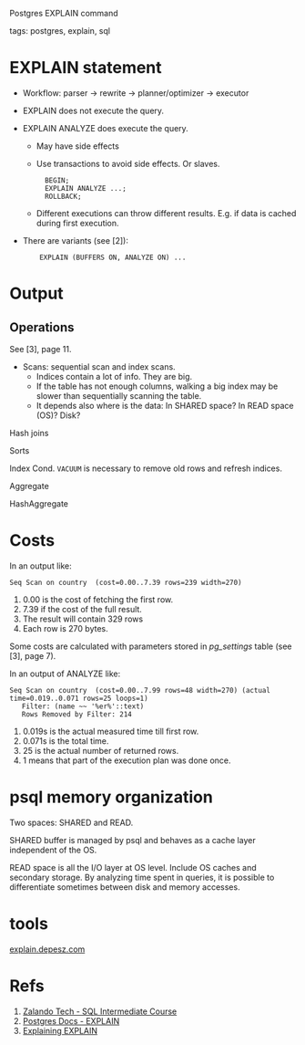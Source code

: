 Postgres EXPLAIN command

tags: postgres, explain, sql

# EXPLAIN statement

  * Workflow: parser -> rewrite -> planner/optimizer -> executor
  * EXPLAIN does not execute the query.
  * EXPLAIN ANALYZE does execute the query.
    * May have side effects
    * Use transactions to avoid side effects. Or slaves.

            BEGIN;
            EXPLAIN ANALYZE ...;
            ROLLBACK;
            
    * Different executions can throw different results. E.g. if data is cached during first execution.
        
  * There are variants (see [2]):

            EXPLAIN (BUFFERS ON, ANALYZE ON) ...

# Output

## Operations
See [3], page 11.

  * Scans: sequential scan and index scans.
    * Indices contain a lot of info. They are big.
    * If the table has not enough columns, walking a big index may be slower than sequentially scanning the table.
    * It depends also where is the data: In SHARED space? In READ space (OS)? Disk?

Hash joins

Sorts

Index Cond. `VACUUM` is necessary to remove old rows and refresh indices.

Aggregate

HashAggregate

# Costs

In an output like:

    Seq Scan on country  (cost=0.00..7.39 rows=239 width=270)
    
1. 0.00 is the cost of fetching the first row.
2. 7.39 if the cost of the full result.
3. The result will contain 329 rows
4. Each row is 270 bytes.

Some costs are calculated with parameters stored in *pg_settings* table (see [3], page 7).

In an output of ANALYZE like:

    Seq Scan on country  (cost=0.00..7.99 rows=48 width=270) (actual time=0.019..0.071 rows=25 loops=1)
       Filter: (name ~~ '%er%'::text)
       Rows Removed by Filter: 214

1. 0.019s is the actual measured time till first row.
2. 0.071s is the total time.
3. 25 is the actual number of returned rows.
4. 1 means that part of the execution plan was done once.

# psql memory organization

Two spaces: SHARED and READ.

SHARED buffer is managed by psql and behaves as a cache layer independent of the OS.

READ space is all the I/O layer at OS level. Include OS caches and secondary storage. By analyzing time spent in queries, it is possible to differentiate sometimes between disk and memory accesses.

# tools

[explain.depesz.com](http://explain.depesz.com)

# Refs

1. [Zalando Tech - SQL Intermediate Course](https://sql-intermediate.acid.zalan.do/explain/)
2. [Postgres Docs - EXPLAIN](http://www.postgresql.org/docs/current/static/sql-explain.html)
3. [Explaining EXPLAIN](https://wiki.postgresql.org/images/4/45/Explaining_EXPLAIN.pdf)
